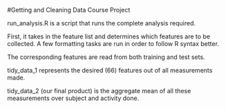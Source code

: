 #Getting and Cleaning Data Course Project

run_analysis.R is a script that runs the complete analysis required.

First, it takes in the feature list and determines which features are to be collected. A few formatting tasks are run in order to follow R syntax better.

The corresponding features are read from both training and test sets. 

tidy_data_1 represents the desired (66) features out of all measurements made.

tidy_data_2 (our final product) is the aggregate mean of all these measurements over subject and activity done.